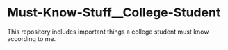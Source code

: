 # Must-Know-Stuff__College-Student
This repository includes important things a college student must know according to me.
